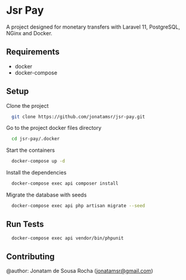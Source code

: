 # Jsr Pay

A project designed for monetary transfers with Laravel 11, PostgreSQL, NGinx and Docker.

## Requirements
- docker
- docker-compose

## Setup

Clone the project

```bash
  git clone https://github.com/jonatamsr/jsr-pay.git
```

Go to the project docker files directory

```bash
  cd jsr-pay/.docker
```

Start the containers

```bash
  docker-compose up -d
```

Install the dependencies

```bash
  docker-compose exec api composer install
```

Migrate the database with seeds

```bash
  docker-compose exec api php artisan migrate --seed
```

## Run Tests

```bash
  docker-compose exec api vendor/bin/phpunit
```

## Contributing

@author: Jonatam de Sousa Rocha (jonatamsr@gmail.com)
